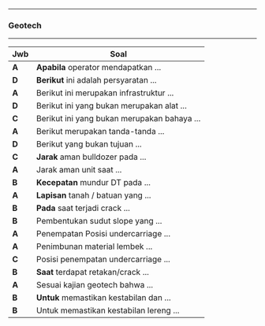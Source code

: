 ﻿***
### __Geotech__
***
| __Jwb__ | __Soal__ |
|---|---|
| __A__   | __Apabila__ operator mendapatkan ... |
| __D__   | __Berikut__ ini adalah persyaratan ... |
| __A__   | Berikut ini merupakan  infrastruktur ... |
| __D__   | Berikut ini yang bukan merupakan alat ... |
| __C__   | Berikut ini yang bukan merupakan bahaya ... |
| __A__   | Berikut merupakan tanda-tanda ... |
| __D__   | Berikut yang bukan tujuan ... |
| __C__   | __Jarak__ aman bulldozer pada ... |
| __A__   | Jarak aman unit saat ... |
| __B__   | __Kecepatan__ mundur DT pada ... |
| __A__   | __Lapisan__ tanah / batuan yang ... |
| __B__   | __Pada__ saat terjadi crack ... |
| __B__   | Pembentukan sudut slope yang ... |
| __A__   | Penempatan Posisi undercarriage ... |
| __A__   | Penimbunan material lembek ... |
| __C__ | Posisi penempatan undercarriage ... |
| __B__ | __Saat__ terdapat retakan/crack ... |
| __A__ | Sesuai kajian geotech bahwa ... |
| __B__ | __Untuk__ memastikan kestabilan dan ... |
| __B__ | Untuk memastikan kestabilan lereng ... |
